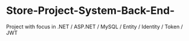 # Store-Project-System-Back-End-
Project with focus in .NET / ASP.NET / MySQL / Entity / Identity / Token / JWT
